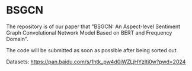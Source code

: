 # BSGCN
The repository is of our paper that "BSGCN: An Aspect-level Sentiment Graph Convolutional Network Model Based on BERT and Frequency Domain". 

The code will be submitted as soon as possible after being sorted out.

Datasets:
https://pan.baidu.com/s/1htk_pw4d0jWZLjHYzlti0w?pwd=2024
